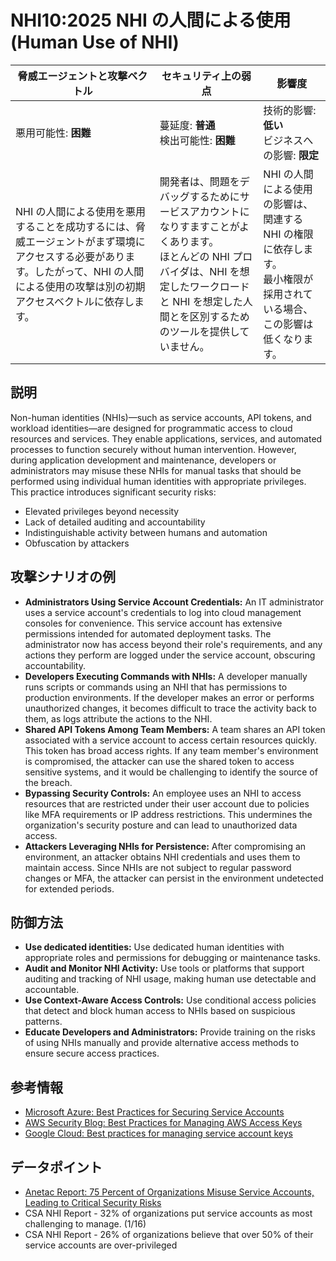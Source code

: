 # NHI10:2025 NHI の人間による使用 (Human Use of NHI)

| 脅威エージェントと攻撃ベクトル | セキュリティ上の弱点                     | 影響度                                             |
|--------------------------------|------------------------------------------|----------------------------------------------------|
| 悪用可能性: **困難**           | 蔓延度: **普通**<br>検出可能性: **困難** | 技術的影響: **低い**<br>ビジネスへの影響: **限定** |
| NHI の人間による使用を悪用することを成功するには、脅威エージェントがまず環境にアクセスする必要があります。したがって、NHI の人間による使用の攻撃は別の初期アクセスベクトルに依存します。 | 開発者は、問題をデバッグするためにサービスアカウントになりすますことがよくあります。 <br> ほとんどの NHI プロバイダは、NHI を想定したワークロードと NHI を想定した人間とを区別するためのツールを提供していません。 | NHI の人間による使用の影響は、関連する NHI の権限に依存します。 <br> 最小権限が採用されている場合、この影響は低くなります。 |

## 説明
Non-human identities (NHIs)—such as service accounts, API tokens, and workload identities—are designed for programmatic access to cloud resources and services. They enable applications, services, and automated processes to function securely without human intervention. However, during application development and maintenance, developers or administrators may misuse these NHIs for manual tasks that should be performed using individual human identities with appropriate privileges.
This practice introduces significant security risks: 
- Elevated privileges beyond necessity
 - Lack of detailed auditing and accountability
 - Indistinguishable activity between humans and automation
 - Obfuscation by attackers


## 攻撃シナリオの例
- **Administrators Using Service Account Credentials:**  An IT administrator uses a service account's credentials to log into cloud management consoles for convenience. This service account has extensive permissions intended for automated deployment tasks. The administrator now has access beyond their role's requirements, and any actions they perform are logged under the service account, obscuring accountability.
- **Developers Executing Commands with NHIs:** A developer manually runs scripts or commands using an NHI that has permissions to production environments. If the developer makes an error or performs unauthorized changes, it becomes difficult to trace the activity back to them, as logs attribute the actions to the NHI.
- **Shared API Tokens Among Team Members:** A team shares an API token associated with a service account to access certain resources quickly. This token has broad access rights. If any team member's environment is compromised, the attacker can use the shared token to access sensitive systems, and it would be challenging to identify the source of the breach.
- **Bypassing Security Controls:** An employee uses an NHI to access resources that are restricted under their user account due to policies like MFA requirements or IP address restrictions. This undermines the organization's security posture and can lead to unauthorized data access.
- **Attackers Leveraging NHIs for Persistence:** After compromising an environment, an attacker obtains NHI credentials and uses them to maintain access. Since NHIs are not subject to regular password changes or MFA, the attacker can persist in the environment undetected for extended periods.

## 防御方法
- **Use dedicated identities:** Use dedicated human identities with appropriate roles and permissions for debugging or maintenance tasks.
- **Audit and Monitor NHI Activity:** Use tools or platforms that support auditing and tracking of NHI usage, making human use detectable and accountable.
- **Use Context-Aware Access Controls:** Use conditional access policies that detect and block human access to NHIs based on suspicious patterns.
- **Educate Developers and Administrators:** Provide training on the risks of using NHIs manually and provide alternative access methods to ensure secure access practices.

## 参考情報
- [Microsoft Azure: Best Practices for Securing Service Accounts](https://docs.microsoft.com/en-us/azure/security/fundamentals/service-accounts)
- [AWS Security Blog: Best Practices for Managing AWS Access Keys](https://aws.amazon.com/blogs/security/best-practices-for-managing-aws-access-keys/)
- [Google Cloud: Best practices for managing service account keys](https://cloud.google.com/iam/docs/best-practices-for-managing-service-account-keys)


## データポイント
- [Anetac Report: 75 Percent of Organizations Misuse Service Accounts, Leading to Critical Security Risks](https://cioinfluence.com/security/anetac-report-75-percent-of-organizations-misuse-service-accounts-leading-to-critical-security-risks/)
- CSA NHI Report - 32% of organizations put service accounts as most challenging to manage. (1/16)
- CSA NHI Report - 26% of organizations believe that over 50% of their service accounts are over-privileged
